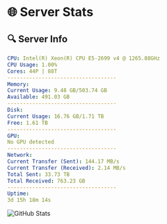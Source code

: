 # 🌐 Server Stats
## 🔍 Server Info
```yaml
CPU: Intel(R) Xeon(R) CPU E5-2699 v4 @ 1265.88GHz
CPU Usage: 1.00%
Cores: 44P | 88T
-----------------------------------
Memory:
Current Usage: 9.48 GB/503.74 GB
Available: 491.03 GB
-----------------------------------
Disk:
Current Usage: 16.76 GB/1.71 TB
Free: 1.61 TB
-----------------------------------
GPU:
No GPU detected
-----------------------------------
Network:
Current Transfer (Sent): 144.17 MB/s
Current Transfer (Received): 2.14 MB/s
Total Sent: 33.73 TB
Total Received: 763.23 GB
-----------------------------------
Uptime:
3d 15h 18m 14s
```
![GitHub Stats](https://img.shields.io/badge/Updated-2025-02-11_14:01:32-blue)